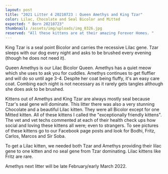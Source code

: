 ```yaml
---
layout: post
title: "2021 Litter 4 20210723 : Queen Amethys and King Tzar"
color: Lilac, Chocolate and Seal Bicolor and Mitted
expected: " Born 20210723"
thumbnail: /assets/img/uploads/img_0326.jpg
reserved: "All these kittens are at their amazing Forever Homes. "
---
```

King Tzar is a seal point Bicolor and carries the recessive Lilac gene. Tzar sleeps with our dog every night and asks to be brushed every evening (though he does not need it). 

 Queen Amethys is our Lilac Bicolor  Queen. Amethys has a quiet meow which she uses to ask you for cuddles. Amethys continues to get fluffier and will do so until age 3-4.  Despite her coat being fluffy, it's an easy care coat. Combing each night is not necessary as it rarely gets tangles although she does ask to be brushed. 

Kittens out of Amethys and King Tzar are always mostly seal because Tzar's seal gene will dominate. This litter there was also a very stunning Chocolate and a beautiful Lilac kitten. They were all Bicolor except for one Mitted kitten. All of these kittens I called the "exceptionally friendly kittens".  The vet and vet techs commented at each of their health check ups how social and loving these kittens all were; even to strangers. To see pictures of these kittens go to our Facebook page posts and look for Bodhi, Fritz, Carlos, Marcos and Sir Soba. 

To get a Lilac kitten, we needed both Tzar and Amethys providing their lilac gene to one kitten and no seal gene from Tzar dominating. Lilac kittens like Fritz are rare. 



Amethys next litter will be late February/early March 2022.